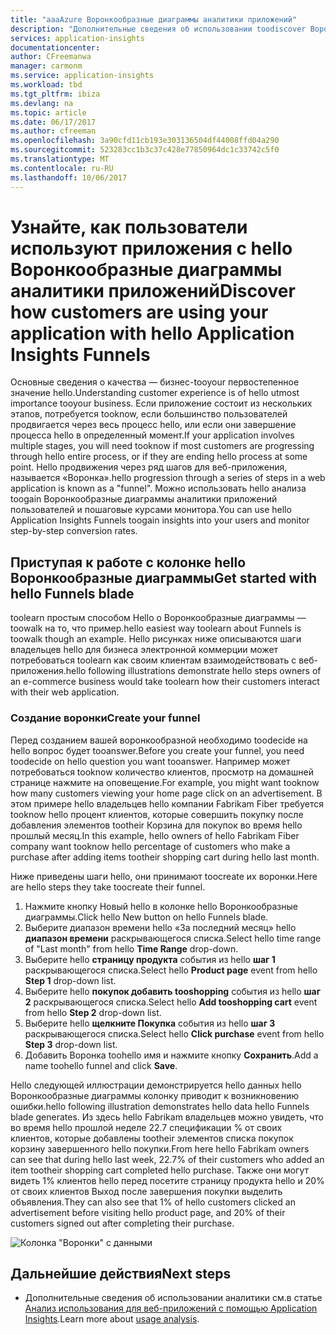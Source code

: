 ```yaml
---
title: "aaaAzure Воронкообразные диаграммы аналитики приложений"
description: "Дополнительные сведения об использовании toodiscover Воронкообразные диаграммы как клиенты взаимодействуют с приложением."
services: application-insights
documentationcenter: 
author: CFreemanwa
manager: carmonm
ms.service: application-insights
ms.workload: tbd
ms.tgt_pltfrm: ibiza
ms.devlang: na
ms.topic: article
ms.date: 06/17/2017
ms.author: cfreeman
ms.openlocfilehash: 3a90cfd11cb193e303136504df44008ffd04a290
ms.sourcegitcommit: 523283cc1b3c37c428e77850964dc1c33742c5f0
ms.translationtype: MT
ms.contentlocale: ru-RU
ms.lasthandoff: 10/06/2017
---
```

# <a name="discover-how-customers-are-using-your-application-with-hello-application-insights-funnels"></a><span data-ttu-id="c261b-103">Узнайте, как пользователи используют приложения с hello Воронкообразные диаграммы аналитики приложений</span><span class="sxs-lookup"><span data-stu-id="c261b-103">Discover how customers are using your application with hello Application Insights Funnels</span></span>

<span data-ttu-id="c261b-104">Основные сведения о качества — бизнес-tooyour первостепенное значение hello.</span><span class="sxs-lookup"><span data-stu-id="c261b-104">Understanding customer experience is of hello utmost importance tooyour business.</span></span> <span data-ttu-id="c261b-105">Если приложение состоит из нескольких этапов, потребуется tooknow, если большинство пользователей продвигается через весь процесс hello, или если они завершение процесса hello в определенный момент.</span><span class="sxs-lookup"><span data-stu-id="c261b-105">If your application involves multiple stages, you will need tooknow if most customers are progressing through hello entire process, or if they are ending hello process at some point.</span></span> <span data-ttu-id="c261b-106">Hello продвижения через ряд шагов для веб-приложения, называется «Воронка».</span><span class="sxs-lookup"><span data-stu-id="c261b-106">hello progression through a series of steps in a web application is known as a "funnel".</span></span> <span data-ttu-id="c261b-107">Можно использовать hello анализа toogain Воронкообразные диаграммы аналитики приложений пользователей и пошаговые курсами монитора.</span><span class="sxs-lookup"><span data-stu-id="c261b-107">You can use hello Application Insights Funnels toogain insights into your users and monitor step-by-step conversion rates.</span></span> 

## <a name="get-started-with-hello-funnels-blade"></a><span data-ttu-id="c261b-108">Приступая к работе с колонке hello Воронкообразные диаграммы</span><span class="sxs-lookup"><span data-stu-id="c261b-108">Get started with hello Funnels blade</span></span>
<span data-ttu-id="c261b-109">toolearn простым способом Hello о Воронкообразные диаграммы — toowalk на то, что пример.</span><span class="sxs-lookup"><span data-stu-id="c261b-109">hello easiest way toolearn about Funnels is toowalk though an example.</span></span> <span data-ttu-id="c261b-110">Hello рисунках ниже описываются шаги владельцев hello для бизнеса электронной коммерции может потребоваться toolearn как своим клиентам взаимодействовать с веб-приложения.</span><span class="sxs-lookup"><span data-stu-id="c261b-110">hello following illustrations demonstrate hello steps owners of an e-commerce business would take toolearn how their customers interact with their web application.</span></span>  

### <a name="create-your-funnel"></a><span data-ttu-id="c261b-111">Создание воронки</span><span class="sxs-lookup"><span data-stu-id="c261b-111">Create your funnel</span></span>
<span data-ttu-id="c261b-112">Перед созданием вашей воронкообразной необходимо toodecide на hello вопрос будет tooanswer.</span><span class="sxs-lookup"><span data-stu-id="c261b-112">Before you create your funnel, you need toodecide on hello question you want tooanswer.</span></span> <span data-ttu-id="c261b-113">Например может потребоваться tooknow количество клиентов, просмотр на домашней странице нажмите на оповещение.</span><span class="sxs-lookup"><span data-stu-id="c261b-113">For example, you might want tooknow how many customers viewing your home page click on an advertisement.</span></span> <span data-ttu-id="c261b-114">В этом примере hello владельцев hello компании Fabrikam Fiber требуется tooknow hello процент клиентов, которые совершить покупку после добавления элементов tootheir Корзина для покупок во время hello прошлый месяц.</span><span class="sxs-lookup"><span data-stu-id="c261b-114">In this example, hello owners of hello Fabrikam Fiber company want tooknow hello percentage of customers who make a purchase after adding items tootheir shopping cart during hello last month.</span></span>

<span data-ttu-id="c261b-115">Ниже приведены шаги hello, они принимают toocreate их воронки.</span><span class="sxs-lookup"><span data-stu-id="c261b-115">Here are hello steps they take toocreate their funnel.</span></span>

1. <span data-ttu-id="c261b-116">Нажмите кнопку Новый hello в колонке hello Воронкообразные диаграммы.</span><span class="sxs-lookup"><span data-stu-id="c261b-116">Click hello New button on hello Funnels blade.</span></span>
1. <span data-ttu-id="c261b-117">Выберите диапазон времени hello «За последний месяц» hello **диапазон времени** раскрывающегося списка.</span><span class="sxs-lookup"><span data-stu-id="c261b-117">Select hello time range of "Last month" from hello **Time Range** drop-down.</span></span> 
1. <span data-ttu-id="c261b-118">Выберите hello **страницу продукта** события из hello **шаг 1** раскрывающегося списка.</span><span class="sxs-lookup"><span data-stu-id="c261b-118">Select hello **Product page** event from hello **Step 1** drop-down list.</span></span> 
1. <span data-ttu-id="c261b-119">Выберите hello **покупок добавить tooshopping** события из hello **шаг 2** раскрывающегося списка.</span><span class="sxs-lookup"><span data-stu-id="c261b-119">Select hello **Add tooshopping cart** event from hello **Step 2** drop-down list.</span></span>
1. <span data-ttu-id="c261b-120">Выберите hello **щелкните Покупка** события из hello **шаг 3** раскрывающегося списка.</span><span class="sxs-lookup"><span data-stu-id="c261b-120">Select hello **Click purchase** event from hello **Step 3** drop-down list.</span></span>
1. <span data-ttu-id="c261b-121">Добавить Воронка toohello имя и нажмите кнопку **Сохранить**.</span><span class="sxs-lookup"><span data-stu-id="c261b-121">Add a name toohello funnel and click **Save**.</span></span>

<span data-ttu-id="c261b-122">Hello следующей иллюстрации демонстрируется hello данных hello Воронкообразные диаграммы колонку приводит к возникновению ошибки.</span><span class="sxs-lookup"><span data-stu-id="c261b-122">hello following illustration demonstrates hello data hello Funnels blade generates.</span></span> <span data-ttu-id="c261b-123">Из здесь hello Fabrikam владельцев можно увидеть, что во время hello прошлой неделе 22.7 спецификации % от своих клиентов, которые добавлены tootheir элементов списка покупок корзину завершенного hello покупки.</span><span class="sxs-lookup"><span data-stu-id="c261b-123">From here hello Fabrikam owners can see that during hello last week, 22.7% of their customers who added an item tootheir shopping cart completed hello purchase.</span></span> <span data-ttu-id="c261b-124">Также они могут видеть 1% клиентов hello перед посетите страницу продукта hello и 20% от своих клиентов Выход после завершения покупки выделить объявления.</span><span class="sxs-lookup"><span data-stu-id="c261b-124">They can also see that 1% of hello customers clicked an advertisement before visiting hello product page, and 20% of their customers signed out after completing their purchase.</span></span>


![Колонка "Воронки" с данными](./media/app-insights-understand-usage-patterns/funnel1.png)

## <a name="next-steps"></a><span data-ttu-id="c261b-126">Дальнейшие действия</span><span class="sxs-lookup"><span data-stu-id="c261b-126">Next steps</span></span>
- <span data-ttu-id="c261b-127">Дополнительные сведения об использовании аналитики см.в статье [Анализ использования для веб-приложений с помощью Application Insights](app-insights-usage-overview.md).</span><span class="sxs-lookup"><span data-stu-id="c261b-127">Learn more about [usage analysis](app-insights-usage-overview.md).</span></span> 
